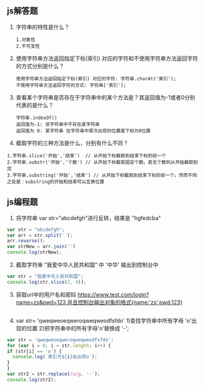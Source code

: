 ## js解答题

1. 字符串的特性是什么？

   ```
   1.对象性
   2.不可变性
   ```

2. 使用字符串方法返回指定下标(索引) 对应的字符和不使用字符串方法返回字符的方式分别是什么？

   ```
   使用字符串方法返回指定下标(索引) 对应的字符: 字符串.charAt('索引');
   不使用字符串方法返回字符的方式: 字符串['索引'];
   ```

3. 查看某个字符串是否存在于字符串中的某个方法是？其返回值为-1或者0分别代表的是什么？

   ```
   字符串.indexOf()
   返回值为-1: 该字符串中不存在某字符串
   返回值为 0: 某字符串 在字符串中首次出现的位置是下标为0位置
   ```

4. 截取字符的三种方法是什么，分别有什么不同？

```
1.字符串.slice('开始','结束')  // 从开始下标截取到结束下标的前一个
2.字符串.substr('开始','个数') // 从开始下标截取固定个数。若无个数则从开始截取到完 
3.字符串.substring('开始','结束') // 从开始下标截取到结束下标的前一个。然而不同之处是：substring的开始和结束可以互换位置
```

## js编程题

1. 将字符串 var str="abcdefgh"进行反转，结果是 "hgfedcba"
```js
var str = "abcdefgh";
var arr = str.split('');
arr.reverse();
var strNew = arr.join('')
console.log(strNew);
```

2. 截取字符串 “我爱中华人民共和国”  中 '中华' 输出到控制台中
```js
var str = "我爱中华人民共和国";
console.log(str.slice(2, 4));
```

3. 获取url中的用户名和密码 https://www.test.com/login?name=zs&pwd=123,并且控制台输出对象的格式{name:'zs',pwd:123}

```js

```
4. var str= 'qweqweoeqweroqweqweodfsfdo'
    1)查找字符串中所有字母 'o'出现的位置
    2)把字符串中的所有字母'o'替换成 '-';

  ```js
var str = 'qweqweoeqweroqweqweodfsfdo';
for (var i = 0; i < str.length; i++) {
if (str[i] == 'o') {
    console.log(`索引为${i}处出现o`);
}
}
var str2 = str.replace(/o/g, '-');
console.log(str2);
  ```